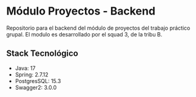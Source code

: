 # Módulo Proyectos - Backend
Repositorio para el backend del módulo de proyectos del trabajo práctico grupal.
El modulo es desarrollado por el squad 3, de la tribu B.

## Stack Tecnológico
- Java: 17
- Spring: 2.7.12
- PostgresSQL: 15.3
- Swagger2: 3.0.0